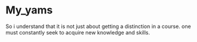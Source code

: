 # My_yams
So i understand that it is not just about getting a distinction in a course. one must constantly seek to acquire new knowledge and skills.
